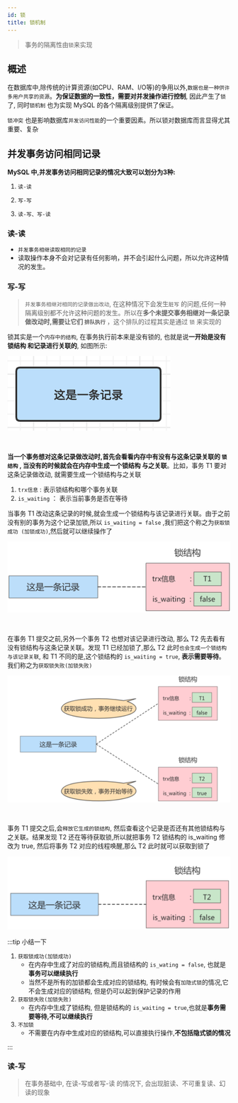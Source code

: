 ```yaml
---
id: 锁
title: 锁机制
---
```

> 事务的隔离性由`锁`来实现

## 概述

在数据库中,除传统的计算资源(如CPU、RAM、I/O等)的争用以外,`数据也是一种供许多用户共享的资源`。**为保证数据的一致性，需要对并发操作进行控制**, 因此产生了`锁`了, 同时`锁机制` 也为实现 MySQL 的各个隔离级别提供了保证。 

`锁冲突` 也是影响数据库`并发访问性能`的一个重要因素。所以锁对数据库而言显得尤其重要、复杂

## 并发事务访问相同记录

**MySQL 中,并发事务访问相同记录的情况大致可以划分为3种:**

1. `读-读`

2. `写-写`

3. `读-写、写-读`

### 读-读
- `并发事务相继读取相同的记录`
- 读取操作本身不会对记录有任何影响，并不会引起什么问题，所以允许这种情况的发生。

### 写-写

> `并发事务相继对相同的记录做出改动`, 在这种情况下会发生`脏写` 的问题,任何一种隔离级别都不允许这种问题的发生。所以在**多个未提交事务相继对一条记录做改动时,需要让它们 `排队执行`** ，这个排队的过程其实是通过 `锁` 来实现的


锁其实是一个`内存中的结构`, 在事务执行前本来是没有锁的, 也就是说**一开始是没有锁结构 和记录进行关联的**, 如图所示:

![image-20220821151142864](./image/锁/image-20220821151142864.png)

<br/>

**当一个事务想对这条记录做改动时,首先会看看内存中有没有与这条记录关联的 `锁结构` **, 当没有的时候就会在内存中**生成一个锁结构 与之关联**。比如，事务 T1 要对这条记录做改动, 就需要生成一个锁结构与之关联

1. `trx信息` : 表示锁结构和哪个事务关联
2. `is_waiting` ： 表示当前事务是否在等待

当事务 T1 改动这条记录的时候,就会生成一个锁结构与该记录进行关联。由于之前没有别的事务为这个记录加锁,所以 `is_waiting = false` ,我们把这个称之为`获取锁成功 (加锁成功)`,然后就可以继续操作了

![image-20220821151333266](./image/锁/image-20220821151333266.png)

<br/>

在事务 T1 提交之前,另外一个事务 T2 也想对该记录进行改动, 那么 T2 先去看有没有锁结构与这条记录关联。发现 T1 已经加锁了,那么 T2 此时`也会生成一个锁结构与该记录关联`, 和 T1 不同的是,这个锁结构的 `is_waiting = true`, **表示需要等待**。我们称之为`获取锁失败(加锁失败)`

![image-20220821154603839](./image/锁/image-20220821154603839.png)

<br/>

事务 T1 提交之后,会`释放它生成的锁结构`, 然后查看这个记录是否还有其他锁结构与之关联。结果发现 T2 还在等待获取锁,所以就把事务 T2 锁结构的 is_waiting 修改为 true, 然后将事务 T2 对应的线程唤醒,那么 T2 此时就可以获取到锁了

![image-20220821154956926](./image/锁/image-20220821154956926.png)

:::tip 小结一下

1. `获取锁成功(加锁成功)`
   - 在内存中生成了对应的锁结构,而且锁结构的 `is_wating = false`, 也就是**事务可以继续执行**
   - 当然不是所有的加锁都会生成对应的锁结构, 有时候会有`加隐式锁`的情况,它不会生成对应的锁结构, 但是仍可以起到保护记录的作用
2. `获取锁失败(加锁失败)`
   - 在内存中生成了锁结构, 但是锁结构的 `is_waiting = true`,也就是**事务需要等待,不可以继续执行**
3. `不加锁`
   - 不需要在内存中生成对应的锁结构,可以直接执行操作,**不包括隐式锁的情况**

:::

### 读-写

>  在事务基础中, 在读-写或者写-读 的情况下, 会出现脏读、不可重复读、幻读的现象
